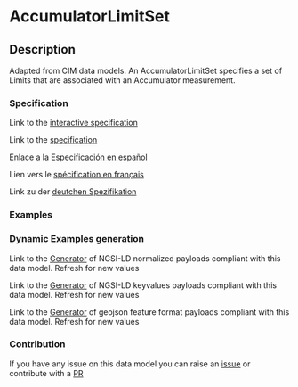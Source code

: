 # AccumulatorLimitSet

## Description 

Adapted from CIM data models. An AccumulatorLimitSet specifies a set of Limits that are associated with an Accumulator measurement.
### Specification

Link to the [interactive specification](https://swagger.lab.fiware.org/?url=https://smart-data-models.github.io/dataModel.EnergyCIM/AccumulatorLimitSet/swagger.yaml)

Link to the [specification](https://smart-data-models.github.io/dataModel.EnergyCIM/AccumulatorLimitSet/doc/spec.md)

Enlace a la [Especificación en español](https://smart-data-models.github.io/dataModel.EnergyCIM/AccumulatorLimitSet/doc/spec_ES.md)

Lien vers le [spécification en français](https://smart-data-models.github.io/dataModel.EnergyCIM/AccumulatorLimitSet/doc/spec_FR.md)

Link zu der [deutchen Spezifikation](https://smart-data-models.github.io/dataModel.EnergyCIM/AccumulatorLimitSet/doc/spec_DE.md)
### Examples
### Dynamic Examples generation

Link to the [Generator](https://smartdatamodels.org/extra/ngsi-ld_generator_v0.92.php?schemaUrl=https://raw.githubusercontent.com/smart-data-models/dataModel.EnergyCIM/master/AccumulatorLimitSet/schema.json&email=info@smartdatamodels.org) of NGSI-LD normalized payloads compliant with this data model. Refresh for new values

Link to the [Generator](https://smartdatamodels.org/extra/ngsi-ld_generator_keyvalues_v0.92.php?schemaUrl=https://raw.githubusercontent.com/smart-data-models/dataModel.EnergyCIM/master/AccumulatorLimitSet/schema.json&email=info@smartdatamodels.org) of NGSI-LD keyvalues payloads compliant with this data model. Refresh for new values

Link to the [Generator](https://smartdatamodels.org/extra/geojson_features_generator_v1.0.php?schemaUrl=https://raw.githubusercontent.com/smart-data-models/dataModel.EnergyCIM/master/AccumulatorLimitSet/schema.json&email=info@smartdatamodels.org) of geojson feature format payloads compliant with this data model. Refresh for new values
### Contribution

 If you have any issue on this data model you can raise an [issue](https://github.com/smart-data-models/dataModel.EnergyCIM/issues)  or contribute with a [PR](https://github.com/smart-data-models/dataModel.EnergyCIM/pulls)